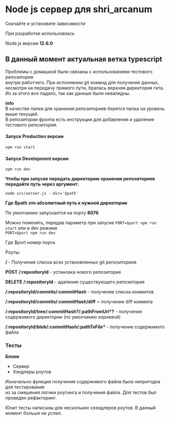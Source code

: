# Node js сервер для shri_arcanum

Скачайте и установите зависимости

При разработке использовлась

Node.js версии __12.6.0__

## В данный момент актуальная ветка __typescript__
Проблемы с домашкой были связаны с использованием тестового репозитория  
внутри работчего. При исполнении git команд для получения данных,  
несмотря на передачу прямого пути, бралась верхняя директория гита.  
Из за этого все падало, так как данные были невалидны.

__info__  
В качестве папки для хранения репозиториев берется папка на уровень выше текущей.  
В репозитории фронта есть инструкции для добавления и удаления тестового репозитория.

#### Запуск Production версии

`npm run start`

#### Запуск Development версии

`npm run dev`

__Чтобы при запуске передать директорию хранения репозиториев передайте путь через аргумент:__

`node src/server.js --dir='$path'`

__Где $path это абсолютный путь к нужной директории__


По умолчанию запускается на порту __8076__

Можно поменять, передав параметр при запуске
`PORT=$port npm run start` или в dev режиме  
`PORT=$port npm run dev`

Где $port номер порта

Роуты:

__/__ - Получение списка всех установленных git репозиториев

**POST**  __/:repositoryId__ - установка нового репозитория

**DELETE**  __/:repositoryId__ - адаление существующего репозитория

__/:repositoryId/commits/:commitHash__ - получение списка коммитов

__/:repositoryId/commits/:commitHash/diff__ = получение diff коммита

__/:repositoryId/tree/:commitHash?/:pathFromUrl*?__ - получение содержимого директории (по умолчанию корневой)

__/:repositoryId/blob/:commitHash/:pathToFile*__ - получение содержимого файла


### Тесты

**Блоки**

- Сервер
- Хэндлеры роутов

Изначально функция получения содержимого файла была непригодна для тестирования  
из за смешения логики роутинга и получения файла. Для тестов был проведен рефакторинг.


Юнит тесты написаны для нескольких хээндлеров роутов. 
В данный момент больше не успел.
